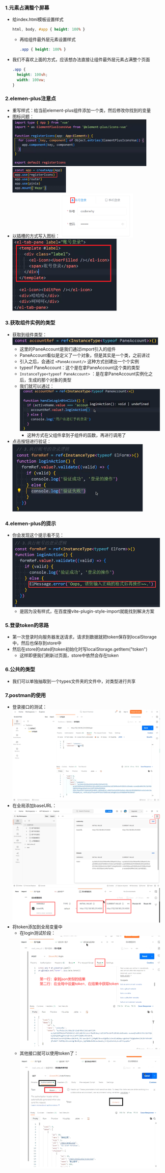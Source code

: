 ### 1.元素占满整个屏幕

- 给index.html模板设置样式

  ```css
  html, body, #app { height: 100% }
  ```

  - 再给组件最外层元素设置样式

    ```css
    .app { height: 100% }
    ```

- 我们不喜欢上面的方式，应该想办法直接让组件最外层元素占满整个页面

  ```css
  .app { 
    height: 100vh;
    width: 100vw;
  }
  ```

### 2.elemen-plus注意点

- 重写样式：给当前element-plus组件添加一个类，然后修改你找到的变量
- 图标问题：<img src="images/image-20221015105051245.png" alt="image-20221015105051245" style="zoom:50%;" /><img src="images/image-20221015105133009.png" alt="image-20221015105133009" style="zoom:50%;" />
- 以插槽的方式写入图标：<img src="images/image-20221015105313563.png" alt="image-20221015105313563" style="zoom:67%;" /><img src="images/image-20221015105436186.png" alt="image-20221015105436186" style="zoom:67%;" />

### 3.获取组件实例的类型

- 获取到组件类型：<img src="images/image-20221015110308350.png" alt="image-20221015110308350" style="zoom: 67%;" />
  - 这里的PaneAccount是我们通过import引入的组件
  - PaneAccount看似是定义了一个对象，但是其实是一个类，之前讲过
  - 引入之后，会通过 `<PaneAccount/>` 这种方式创建出一个个实例
  - typeof PaneAccount：这个是在拿PaneAccount这个类的类型
  - `InstanceType<typeof PaneAccount>` ：是在拿PaneAccount实例化之后，生成的那个对象的类型
  - 我们就可以通过：<img src="images/image-20221015110838874.png" alt="image-20221015110838874" style="zoom:67%;" />
    - 这种方式在父组件拿到子组件的函数，再进行调用了
- 点击按钮进行验证：<img src="images/image-20221015111033053.png" alt="image-20221015111033053" style="zoom: 67%;" />

### 4.elemen-plus的提示

- 你会发现这个提示看不见：<img src="images/image-20221015112225062.png" alt="image-20221015112225062" style="zoom:67%;" />
  - 是因为没有样式，在百度搜vite-plugin-style-import就能找到解决方案

### 5.登录token的思路

- 第一次登录时向服务器发送请求，请求到数据就把token保存到localStorage中，然后也保存到store中
- 然后在store的state的token初始化时写localStorage.getItem("token")
  - 这样即便我们刷新过页面，store中依然会存在token

### 6.公共的类型

- 我们可以单独抽取到一个types文件夹的文件中，对类型进行共享

### 7.postman的使用

- 登录接口的测试：<img src="images/image-20221015112844399.png" alt="image-20221015112844399" style="zoom: 67%;" />
- 在全局添加baseURL：![image-20221016141849794](images/image-20221016141849794.png)<img src="images/image-20221015113033473.png" alt="image-20221015113033473" style="zoom:50%;" />
- 将token添加到全局变量中
  - 在login测试阶段：<img src="images/image-20221015113311023.png" alt="image-20221015113311023" style="zoom:50%;" />
  - 其他接口就可以使用token了：<img src="images/image-20221015113352639.png" alt="image-20221015113352639" style="zoom: 50%;" />





